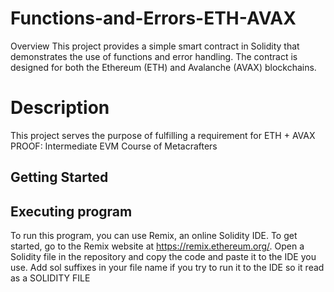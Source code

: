 # Functions-and-Errors-ETH-AVAX
Overview
This project provides a simple smart contract in Solidity that demonstrates the use of functions and error handling. The contract is designed for both the Ethereum (ETH) and Avalanche (AVAX) blockchains.

# Description

This project serves the purpose of fulfilling a requirement for ETH + AVAX PROOF: Intermediate EVM Course of Metacrafters

## Getting Started

## Executing program
To run this program, you can use Remix, an online Solidity IDE. To get started, go to the Remix website at https://remix.ethereum.org/.
Open a Solidity file in the repository and copy the code and paste it to the IDE you use.
Add sol suffixes in your file name if you try to run it to the IDE so it read as a SOLIDITY FILE

